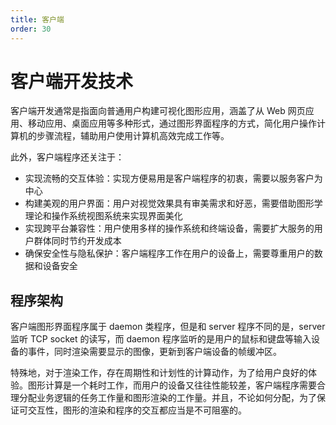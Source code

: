 ```yaml
---
title: 客户端
order: 30
---
```


# 客户端开发技术
客户端开发通常是指面向普通用户构建可视化图形应用，涵盖了从 Web 网页应用、移动应用、桌面应用等多种形式，通过图形界面程序的方式，简化用户操作计算机的步骤流程，辅助用户使用计算机高效完成工作等。

此外，客户端程序还关注于：
- 实现流畅的交互体验：实现方便易用是客户端程序的初衷，需要以服务客户为中心
- 构建美观的用户界面：用户对视觉效果具有审美需求和好恶，需要借助图形学理论和操作系统视图系统来实现界面美化
- 实现跨平台兼容性：用户使用多样的操作系统和终端设备，需要扩大服务的用户群体同时节约开发成本
- 确保安全性与隐私保护：客户端程序工作在用户的设备上，需要尊重用户的数据和设备安全

## 程序架构
客户端图形界面程序属于 daemon 类程序，但是和 server 程序不同的是，server 监听 TCP socket 的读写，而 daemon 程序监听的是用户的鼠标和键盘等输入设备的事件，同时渲染需要显示的图像，更新到客户端设备的帧缓冲区。

特殊地，对于渲染工作，存在周期性和计划性的计算动作，为了给用户良好的体验。图形计算是一个耗时工作，而用户的设备又往往性能较差，客户端程序需要合理分配业务逻辑的任务工作量和图形渲染的工作量。并且，不论如何分配，为了保证可交互性，图形的渲染和程序的交互都应当是不可阻塞的。
